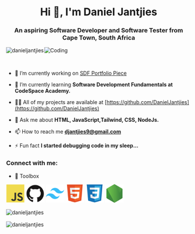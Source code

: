 <h1 align="center">Hi 👋, I'm Daniel Jantjies</h1>
<h3 align="center">An aspiring Software Developer and Software Tester from Cape Town, South Africa</h3>
<img align="right" alt="Coding" width="400" src="https://user-images.githubusercontent.com/74038190/212746035-d5c61762-973c-44c0-aec7-887f3b7690e3.gif">


<p align="left"> <img src="https://komarev.com/ghpvc/?username=danieljantjies&label=Profile%20views&color=0e75b6&style=flat" alt="danieljantjies" /> </p>

<p align="left"> <a href="https://twitter.com/" target="blank"><img src="https://img.shields.io/twitter/follow/?logo=twitter&style=for-the-badge" alt="" /></a> </p>

- 🔭 I’m currently working on [SDF Portfolio Piece](https://github.com/DanielJantjies/SDF_Portfolio_Piece_DANJAN610_PTO2403_GroupC_DANIEL_JANTJIES-SDF11)

- 🌱 I’m currently learning **Software Development Fundamentals at CodeSpace Academy.**

- 👨‍💻 All of my projects are available at [https://github.com/DanielJantjies](https://github.com/DanielJantjies)

- 💬 Ask me about **HTML, JavaScript,Tailwind, CSS, NodeJs.**

- 📫 How to reach me **djantjies9@gmail.com**

- ⚡ Fun fact **I started debugging code in my sleep...**

<h3 align="left">Connect with me:</h3>
<p align="left">

- 🧰 Toolbox
  
<img src="https://github.com/devicons/devicon/blob/master/icons/javascript/javascript-original.svg" alt="JavaScript Logo" width="50" height="50" /> <img src="https://github.com/devicons/devicon/blob/master/icons/github/github-original.svg" alt="Github Logo" width="50" height="50" /> <img src="https://github.com/devicons/devicon/blob/master/icons/tailwindcss/tailwindcss-original.svg" alt="Tailwind Logo" width="50" height="50" /> <img src="https://github.com/devicons/devicon/blob/master/icons/html5/html5-original.svg" alt="HTML" width="50" height="50" /> <img src="https://github.com/devicons/devicon/blob/master/icons/css3/css3-original.svg" alt="CSS" width="50" height="50" /> <img src="https://github.com/devicons/devicon/blob/master/icons/nodejs/nodejs-original.svg" alt="Node" width="50" height="50" />


<p><img align="center" src="https://github-readme-stats.vercel.app/api/top-langs?username=danieljantjies&show_icons=true&locale=en&layout=compact" alt="danieljantjies" /></p>

<p><img align="center" src="https://github-readme-streak-stats.herokuapp.com/?user=danieljantjies&" alt="danieljantjies" /></p>
